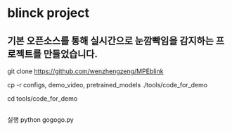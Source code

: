 # blinck project

## 기본 오픈소스를 통해 실시간으로 눈깜빡임을 감지하는 프로젝트를 만들었습니다.

git clone https://github.com/wenzhengzeng/MPEblink

cp -r configs, demo_video, pretrained_models ./tools/code_for_demo

cd tools/code_for_demo

##
실행 python gogogo.py
